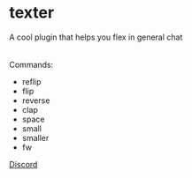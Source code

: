 # texter

A cool plugin that helps you flex in general chat

######

Commands:

- reflip
- flip
- reverse
- clap
- space
- small
- smaller
- fw


[Discord](https://discord.gg/KkMKCchJb8)
